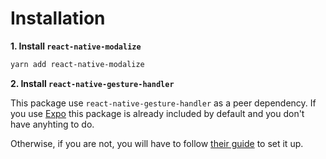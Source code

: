 # Installation

**1. Install `react-native-modalize`**

```bash
yarn add react-native-modalize
```

**2. Install `react-native-gesture-handler`**

This package use `react-native-gesture-handler` as a peer dependency. If you use [Expo](https://expo.io) this package is already included by default and you don't have anyhting to do.

Otherwise, if you are not, you will have to follow [their guide](https://kmagiera.github.io/react-native-gesture-handler/docs/getting-started.html) to set it up.
